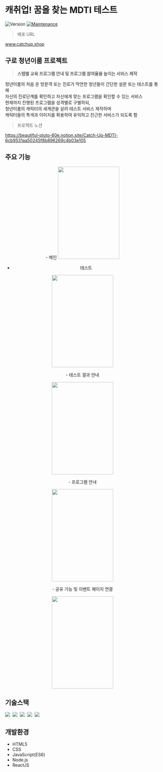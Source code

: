 <h1>캐취업! 꿈을 찾는 MDTI 테스트</h1>

<p>
  <img alt="Version" src="https://img.shields.io/badge/version-1.0.0-blue.svg?cacheSeconds=2592000" />
  <a href="https://github.com/kefranabg/readme-md-generator/graphs/commit-activity" target="_blank">
    <img alt="Maintenance" src="https://img.shields.io/badge/Maintained%3F-yes-green.svg" />
  </a>
</p>

> 배포 URL

www.catchup.shop

<h2>구로 청년이룸 프로젝트</h2>

> <b>스텝별 교육 프로그램 안내 및 프로그램 참여율을 높이는 서비스 제작</b>


<p>
청년이룸의 처음 온 방문객 또는 진로가 막연한 청년들이 간단한 설문 또는 테스트를 통해<br/>
자신의 진로단계를 확인하고 자신에게 맞는 프로그램을 확인할 수 있는 서비스<br/>
현재까지 진행된 프로그램을 성격별로 구별하되,<br/>
청년이룸의 캐릭터의 세계관을 살려 테스트 서비스 제작하며<br/>
캐릭터들의 특색과 이미지를 확용하여 유익하고 친근한 서비스가 되도록 함<br/>
</p>

> 프로젝트 노션

https://beautiful-pluto-60e.notion.site/Catch-Up-MDTI-6cb9531aa50245f8b896269c4b03e105



<h2>주요 기능</h2>
<div align="center">
- 메인
<img src="https://user-images.githubusercontent.com/62434898/144761009-876cfd9c-248a-4045-9dbe-5dc94bd06c75.png" width="200px" height="300px">

- 테스트
<img src="https://user-images.githubusercontent.com/62434898/144761017-535f3cbc-fcba-4a31-84d6-4fa0c0ee7385.png" width="200px" height="300px">

<p>- 테스트 결과 안내</p>
<img src="https://user-images.githubusercontent.com/62434898/144761021-626ec5be-c3da-4568-8dbf-e33f273a3e60.png" width="200px" height="300px">

<p>- 프로그램 안내</p>
<img src="https://user-images.githubusercontent.com/62434898/144761025-3ff600ee-40b9-4c5f-871d-ed0d97c8e1ab.png" width="200px" height="300px">

<p>- 공유 기능 및 이벤트 페이지 연결</p>
<img src="https://user-images.githubusercontent.com/62434898/144761030-a252d982-4e2d-4f72-ba88-65f622e96e2d.png" width="200px" height="300px">

</div>


## 기술스택

<p>
  <img src="https://img.shields.io/badge/html5-E34F26?style=for-the-badge&logo=html5&logoColor=white">&nbsp
  <img src="https://img.shields.io/badge/css-1572B6?style=for-the-badge&logo=css3&logoColor=white">&nbsp
  <img src="https://img.shields.io/badge/javascript-F7DF1E?style=for-the-badge&logo=javascript&logoColor=black">&nbsp
  <img src="https://img.shields.io/badge/react-61DAFB?style=for-the-badge&logo=react&logoColor=black">&nbsp
  <img src="https://img.shields.io/badge/node.js-339933?style=for-the-badge&logo=Node.js&logoColor=white">&nbsp

</p>

## 개발환경

  - HTML5
  - CSS
  - JavaScript(ES6)
  - Node.js
  - ReactJS
